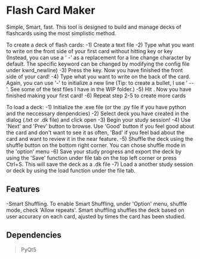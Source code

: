 # Flash Card Maker

Simple, Smart, fast. This tool is designed to build and manage decks of flashcards using the most simplistic method.

To create a deck of flash cards:
-1) Create a text file
-2) Type what you want to write on the front side of your first card without hitting <Tab> key or <Enter> key (Instead, you can use a ' -' as a replacement for a line change character by default. The specific keyword can be changed by modifying the config file under kwrd_newline)
-3) Press the <tab> key. Now you have finished the front side of your card!
-4) Type what you want to write on the back of the card. Again, you can use '-' to initialize a new line (Tip: to create a bullet, I use ' --'. See some of the test files I have in the WIP folder.)
-5) Hit <enter>. Now you have finished making your first card!
-6) Repeat step 2-5 to create more cards

To load a deck:
-1) Initialize the .exe file (or the .py file if you have python and the neccessary denpendcies) 
-2) Select deck you have created in the dialog (.txt or .dk file) and click open
-3) Begin your study session!
-4) Use 'Next' and 'Prev' button to browse. Use 'Good' button if you feel good about the card and don't want to see it as often, 'Bad' if you feel bad about the card and want to review it in the near feature.
-5) Shuffle the deck using the shuffle button on the bottom right corner. You can chose shuffle mode in the 'option' menu
-6) Save your study progress and export the deck by using the 'Save' function under file tab on the top left corner or press Ctrl+S. This will save the deck as a .dk file
-7) Load a another study session or deck by using the load function under the file tab.

## Features
-Smart Shuffling. To enable Smart Shuffling, under 'Option' menu, shuffle mode, check 'Allow repeats'. Smart shuffling shuffles the deck based on user accuracy on each card, ajusted by times the card has been studied.


## Dependencies
>PyQt5

